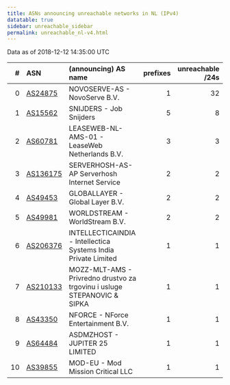 ```yaml
---
title: ASNs announcing unreachable networks in NL (IPv4)
datatable: true
sidebar: unreachable_sidebar
permalink: unreachable_nl-v4.html
---
```


Data as of 2018-12-12 14:35:00 UTC


<div class="datatable-begin"></div>

|   # | ASN                                      | (announcing) AS name                                                         |   prefixes |   unreachable /24s |
|----:|:-----------------------------------------|:-----------------------------------------------------------------------------|-----------:|-------------------:|
|   0 | [AS24875](unreachable_AS24875-v4.html)   | NOVOSERVE-AS - NovoServe B.V.                                                |          1 |                 32 |
|   1 | [AS15562](unreachable_AS15562-v4.html)   | SNIJDERS - Job Snijders                                                      |          5 |                  8 |
|   2 | [AS60781](unreachable_AS60781-v4.html)   | LEASEWEB-NL-AMS-01 - LeaseWeb Netherlands B.V.                               |          3 |                  3 |
|   3 | [AS136175](unreachable_AS136175-v4.html) | SERVERHOSH-AS-AP Serverhosh Internet Service                                 |          2 |                  2 |
|   4 | [AS49453](unreachable_AS49453-v4.html)   | GLOBALLAYER - Global Layer B.V.                                              |          2 |                  2 |
|   5 | [AS49981](unreachable_AS49981-v4.html)   | WORLDSTREAM - WorldStream B.V.                                               |          2 |                  2 |
|   6 | [AS206376](unreachable_AS206376-v4.html) | INTELLECTICAINDIA - Intellectica Systems India Private Limited               |          1 |                  1 |
|   7 | [AS210133](unreachable_AS210133-v4.html) | MOZZ-MLT-AMS - Privredno drustvo za trgovinu i usluge STEPANOVIC &amp; SIPKA |          1 |                  1 |
|   8 | [AS43350](unreachable_AS43350-v4.html)   | NFORCE - NForce Entertainment B.V.                                           |          1 |                  1 |
|   9 | [AS64484](unreachable_AS64484-v4.html)   | ASDMZHOST - JUPITER 25 LIMITED                                               |          1 |                  1 |
|  10 | [AS39855](unreachable_AS39855-v4.html)   | MOD-EU - Mod Mission Critical LLC                                            |          1 |                  1 |

<div class="datatable-end"></div>